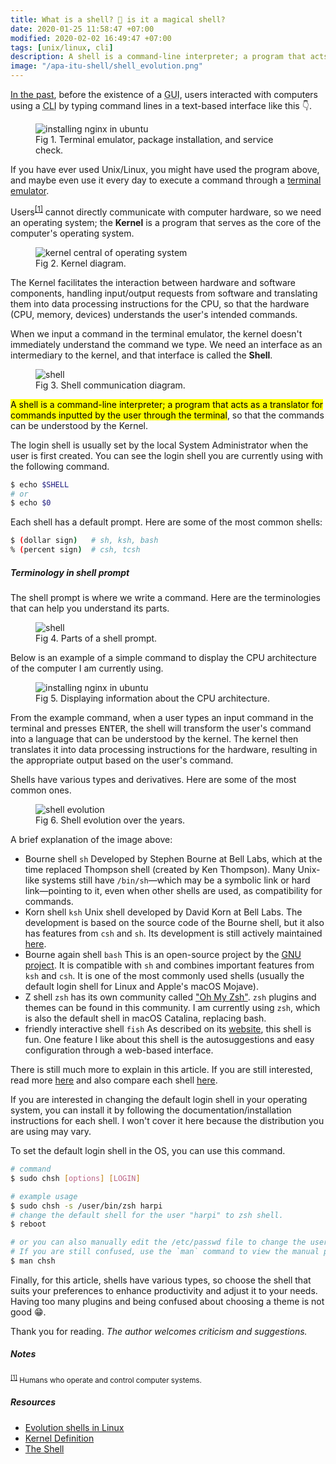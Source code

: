 ```yaml
---
title: What is a shell? 🐚 is it a magical shell?
date: 2020-01-25 11:58:47 +07:00
modified: 2020-02-02 16:49:47 +07:00
tags: [unix/linux, cli]
description: A shell is a command-line interpreter; a program that acts as a translator for commands inputted by the user through the terminal, so that the commands can be understood by the Kernel.
image: "/apa-itu-shell/shell_evolution.png"
---
```


<a href="http://www.youtube.com/watch?v=tc4ROCJYbm0&t=70" target="_blank" rel="noopener">In the past</a>, before the existence of a <abbr title="Graphical User Interface">GUI</abbr>, users interacted with computers using a <abbr title="Command Line Interface">CLI</abbr> by typing command lines in a text-based interface like this 👇.

<figure>
<img src="/apa-itu-shell/terminal_nginx.gif" alt="installing nginx in ubuntu">
<figcaption>Fig 1. Terminal emulator, package installation, and service check.</figcaption>
</figure>

If you have ever used Unix/Linux, you might have used the program above, and maybe even use it every day to execute a command through a <a href="http://en.wikipedia.org/wiki/List_of_terminal_emulators" target="_blank" rel="noopener">terminal emulator</a>.

Users<sup id="user">[[1]](#user-ref)</sup> cannot directly communicate with computer hardware, so we need an operating system; the **Kernel** is a program that serves as the core of the computer's operating system.

<figure>
<img src="/apa-itu-shell/kernel.png" alt="kernel central of operating system">
<figcaption>Fig 2. Kernel diagram.</figcaption>
</figure>

The Kernel facilitates the interaction between hardware and software components, handling input/output requests from software and translating them into data processing instructions for the CPU, so that the hardware (CPU, memory, devices) understands the user's intended commands.

When we input a command in the terminal emulator, the kernel doesn't immediately understand the command we type. We need an interface as an intermediary to the kernel, and that interface is called the **Shell**.

<figure>
<img src="/apa-itu-shell/shell.png" alt="shell">
<figcaption>Fig 3. Shell communication diagram.</figcaption>
</figure>

<mark>A shell is a command-line interpreter; a program that acts as a translator for commands inputted by the user through the terminal</mark>, so that the commands can be understood by the Kernel.

The login shell is usually set by the local System Administrator when the user is first created. You can see the login shell you are currently using with the following command.

```bash
$ echo $SHELL
# or
$ echo $0
```

Each shell has a default prompt. Here are some of the most common shells:

```bash
$ (dollar sign)   # sh, ksh, bash
% (percent sign)  # csh, tcsh
```

##### Terminology in shell prompt

The shell prompt is where we write a command. Here are the terminologies that can help you understand its parts.

<figure>
<img src="/apa-itu-shell/term_shell_prompt.png" alt="shell">
<figcaption>Fig 4. Parts of a shell prompt.</figcaption>
</figure>

Below is an example of a simple command to display the CPU architecture of the computer I am currently using.

<figure>
<img src="/apa-itu-shell/terminal_lscpu.gif" alt="installing nginx in ubuntu">
<figcaption>Fig 5. Displaying information about the CPU architecture.</figcaption>
</figure>

From the example command, when a user types an input command in the terminal and presses <kbd>ENTER</kbd>, the shell will transform the user's command into a language that can be understood by the kernel. The kernel then translates it into data processing instructions for the hardware, resulting in the appropriate output based on the user's command.

Shells have various types and derivatives. Here are some of the most common ones.

<figure>
<img src="/apa-itu-shell/shell_evolution.png" alt="shell evolution">
<figcaption>Fig 6. Shell evolution over the years.</figcaption>
</figure>

A brief explanation of the image above:

- Bourne shell `sh`
  Developed by Stephen Bourne at Bell Labs, which at the time replaced Thompson shell (created by Ken Thompson). Many Unix-like systems still have `/bin/sh`—which may be a symbolic link or hard link—pointing to it, even when other shells are used, as compatibility for commands.
- Korn shell `ksh` Unix shell developed by David Korn at Bell Labs. The development is based on the source code of the Bourne shell, but it also has features from `csh` and `sh`. Its development is still actively maintained <a href="http://github.com/att/ast" target="_blank" rel="noopener">here</a>.
- Bourne again shell `bash`
  This is an open-source project by the <a href="http://gnu.org/software/bash/" target="_blank" rel="noopener">GNU project</a>. It is compatible with `sh` and combines important features from `ksh` and `csh`. It is one of the most commonly used shells (usually the default login shell for Linux and Apple's macOS Mojave).
- Z shell `zsh` has its own community called <a href="http://ohmyz.sh/"  target="_blank" rel="noopener">"Oh My Zsh"</a>. `zsh` plugins and themes can be found in this community. I am currently using `zsh`, which is also the default shell in macOS Catalina, replacing bash.
- friendly interactive shell `fish`
  As described on its <a href="http://fishshell.com/" target="_blank" rel="noopener">website</a>, this shell is fun. One feature I like about this shell is the autosuggestions and easy configuration through a web-based interface.

There is still much more to explain in this article. If you are still interested, read more <a href="http://en.wikipedia.org/wiki/List_of_command-line_interpreters#Operating_system_shells" target="_blank" rel="noopener">here</a> and also compare each shell <a href="http://en.wikipedia.org/wiki/Comparison_of_command_shells" target="_blank" rel="noopener">here</a>.

If you are interested in changing the default login shell in your operating system, you can install it by following the documentation/installation instructions for each shell. I won't cover it here because the distribution you are using may vary.

To set the default login shell in the OS, you can use this command.

```bash
# command
$ sudo chsh [options] [LOGIN]

# example usage
$ sudo chsh -s /user/bin/zsh harpi
# change the default shell for the user "harpi" to zsh shell.
$ reboot

# or you can also manually edit the /etc/passwd file to change the user's shell.
# If you are still confused, use the `man` command to view the manual page.
$ man chsh
```

Finally, for this article, shells have various types, so choose the shell that suits your preferences to enhance productivity and adjust it to your needs. Having too many plugins and being confused about choosing a theme is not good 😁.

Thank you for reading. _The author welcomes criticism and suggestions._

##### Notes

<small id="user-ref"><sup>[[1]](#user)</sup> Humans who operate and control computer systems.</small>

##### Resources

- [Evolution shells in Linux](http://developer.ibm.com/tutorials/l-linux-shells/)
- [Kernel Definition](http://www.linfo.org/kernel.html)
- [The Shell](http://www.cis.rit.edu/class/simg211/unixintro/Shell.html)

